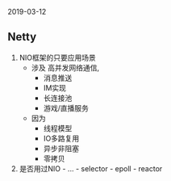 2019-03-12

## Netty
1. NIO框架的只要应用场景
    - 涉及 高并发网络通信,
        - 消息推送
        - IM实现
        - 长连接池
        - 游戏/直播服务
    - 因为
        - 线程模型
        - IO多路复用
        - 异步非阻塞
        - 零拷贝
2. 是否用过NIO
       - ...
       - selector
       - epoll
       - reactor
        